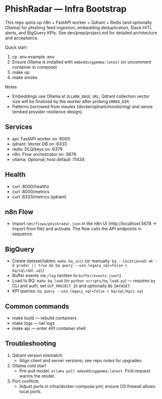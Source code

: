 # PhishRadar — Infra Bootstrap

This repo spins up n8n + FastAPI worker + Qdrant + Redis (and optionally Ollama) for phishing feed ingestion, embedding deduplication, Slack HITL alerts, and BigQuery KPIs. See dev/prep/project.md for detailed architecture and acceptance.

Quick start
1. cp .env.example .env
2. Ensure Ollama is installed with `embeddinggemma:latest` (or uncomment container in compose)
3. make up
4. make smoke

Notes
- Embeddings use Ollama at `OLLAMA_BASE_URL`; Qdrant collection vector size will be finalized by the worker after probing `EMBED_DIM`.
- Patterns borrowed from meulex (docker/qdrant/monitoring) and sense (embed provider resilience design).

## Services
- api: FastAPI worker on :8000
- qdrant: Vector DB on :6333
- redis: DLQ/keys on :6379
- n8n: Flow orchestrator on :5678
- ollama: Optional; host default :11434

## Health
- curl :8000/healthz
- curl :8000/metrics
- curl :6333/metrics (qdrant)

## n8n Flow
- Import `n8n/flows/phishradar.json` in the n8n UI (http://localhost:5678 → Import from file) and activate. The flow calls the API endpoints in sequence.

## BigQuery
- Create dataset/tables: `make bq_init` (or manually: `bq --location=US mk -d pradar || true && bq query --use_legacy_sql=false < bq/sql/ddl.sql`)
- Buffer events via `/log` (written to `buffer/events.jsonl`).
- Load to BQ: `make bq_load` (or `python scripts/bq_load.py`) — requires `bq` CLI and auth; set `GCP_PROJECT_ID` and optionally `BQ_DATASET`.
- KPI queries: `bq query --use_legacy_sql=false < bq/sql/kpis.sql`

## Common commands
- make build — rebuild containers
- make logs — tail logs
- make api — enter API container shell

## Troubleshooting
1) Qdrant version mismatch
   - Align client and server versions; see repo notes for upgrades.
2) Ollama cold start
   - Pre-pull model: `ollama pull embeddinggemma:latest`. First request warms the model.
3) Port conflicts
   - Adjust ports in infra/docker-compose.yml; ensure OS firewall allows local ports.
